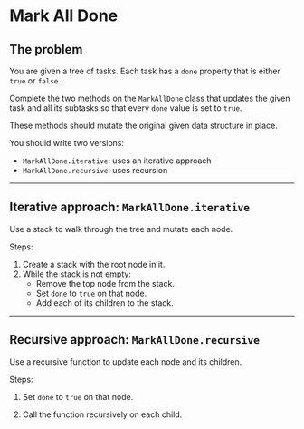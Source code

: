 # Mark All Done

## The problem

You are given a tree of tasks. Each task has a `done` property that is either
`true` or `false`.

Complete the two methods on the `MarkAllDone` class that updates the given task and all its subtasks
so that every `done` value is set to `true`.

These methods should mutate the original given data structure in place.

You should write two versions:

- `MarkAllDone.iterative`: uses an iterative approach
- `MarkAllDone.recursive`: uses recursion

---

## Iterative approach: `MarkAllDone.iterative`

Use a stack to walk through the tree and mutate each node.

Steps:

1. Create a stack with the root node in it.
2. While the stack is not empty:
    - Remove the top node from the stack.
    - Set `done` to `true` on that node.
    - Add each of its children to the stack.

---

## Recursive approach: `MarkAllDone.recursive`

Use a recursive function to update each node and its children.

Steps:

1. Set `done` to `true` on that node.

2. Call the function recursively on each child.
